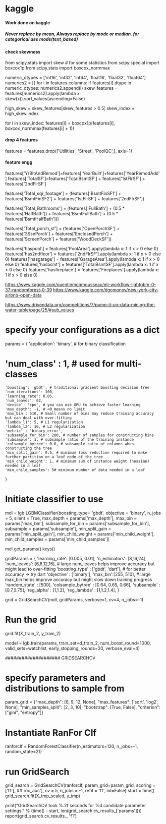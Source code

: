 # kaggle

#### Work done on kaggle 

##### Never replace by mean, Always replace by mode or median. for categorical use mode(text_based)

#### check skewness
from scipy.stats import skew  # for some statistics
from scipy.special import boxcox1p
from scipy.stats import boxcox_normmax



numeric_dtypes = ['int16', 'int32', 'int64', 'float16', 'float32', 'float64']
numerics2 = []
for i in features.columns:
    if features[i].dtype in numeric_dtypes:
        numerics2.append(i)
skew_features = features[numerics2].apply(lambda x: skew(x)).sort_values(ascending=False)


high_skew = skew_features[skew_features > 0.5]
skew_index = high_skew.index


for i in skew_index:
    features[i] = boxcox1p(features[i], boxcox_normmax(features[i] + 1))




#### drop 4 features
features = features.drop(['Utilities', 'Street', 'PoolQC',], axis=1)

#### feature engg
features['YrBltAndRemod']=features['YearBuilt']+features['YearRemodAdd']
features['TotalSF']=features['TotalBsmtSF'] + features['1stFlrSF'] + features['2ndFlrSF']

features['Total_sqr_footage'] = (features['BsmtFinSF1'] + features['BsmtFinSF2'] +
                                 features['1stFlrSF'] + features['2ndFlrSF'])

features['Total_Bathrooms'] = (features['FullBath'] + (0.5 * features['HalfBath']) +
                               features['BsmtFullBath'] + (0.5 * features['BsmtHalfBath']))

features['Total_porch_sf'] = (features['OpenPorchSF'] + features['3SsnPorch'] +
                              features['EnclosedPorch'] + features['ScreenPorch'] +
                              features['WoodDeckSF'])

features['haspool'] = features['PoolArea'].apply(lambda x: 1 if x > 0 else 0)
features['has2ndfloor'] = features['2ndFlrSF'].apply(lambda x: 1 if x > 0 else 0)
features['hasgarage'] = features['GarageArea'].apply(lambda x: 1 if x > 0 else 0)
features['hasbsmt'] = features['TotalBsmtSF'].apply(lambda x: 1 if x > 0 else 0)
features['hasfireplace'] = features['Fireplaces'].apply(lambda x: 1 if x > 0 else 0)

https://www.kaggle.com/quentinmonmousseau/ml-workflow-lightgbm-0-37-randomforest-0-39
https://www.kaggle.com/dgomonov/new-york-city-airbnb-open-data


https://www.drivendata.org/competitions/7/pump-it-up-data-mining-the-water-table/page/25/#sub_values





# specify your configurations as a dict
params = {
    'application': 'binary', # for binary classification
#     'num_class' : 1, # used for multi-classes
    'boosting': 'gbdt', # traditional gradient boosting decision tree
    'num_iterations': 100, 
    'learning_rate': 0.05,
    'num_leaves': 62,
    'device': 'cpu', # you can use GPU to achieve faster learning
    'max_depth': -1, # <0 means no limit
    'max_bin': 510, # Small number of bins may reduce training accuracy but can deal with over-fitting
    'lambda_l1': 5, # L1 regularization
    'lambda_l2': 10, # L2 regularization
    'metric' : 'binary_error',
    'subsample_for_bin': 200, # number of samples for constructing bins
    'subsample': 1, # subsample ratio of the training instance
    'colsample_bytree': 0.8, # subsample ratio of columns when constructing the tree
    'min_split_gain': 0.5, # minimum loss reduction required to make further partition on a leaf node of the tree
    'min_child_weight': 1, # minimum sum of instance weight (hessian) needed in a leaf
    'min_child_samples': 5# minimum number of data needed in a leaf
}
# Initiate classifier to use
mdl = lgb.LGBMClassifier(boosting_type= 'gbdt', 
          objective = 'binary', 
          n_jobs = 5, 
          silent = True,
          max_depth = params['max_depth'],
          max_bin = params['max_bin'], 
          subsample_for_bin = params['subsample_for_bin'],
          subsample = params['subsample'], 
          min_split_gain = params['min_split_gain'], 
          min_child_weight = params['min_child_weight'], 
          min_child_samples = params['min_child_samples'])

mdl.get_params().keys()


gridParams = {
    'learning_rate': [0.005, 0.01],
    'n_estimators': [8,16,24],
    'num_leaves': [6,8,12,16], # large num_leaves helps improve accuracy but might lead to over-fitting
    'boosting_type' : ['gbdt', 'dart'], # for better accuracy -> try dart
    'objective' : ['binary'],
    'max_bin':[255, 510], # large max_bin helps improve accuracy but might slow down training progress
    'random_state' : [500],
    'colsample_bytree' : [0.64, 0.65, 0.66],
    'subsample' : [0.7,0.75],
    'reg_alpha' : [1,1.2],
    'reg_lambda' : [1,1.2,1.4],
    }

grid = GridSearchCV(mdl, gridParams, verbose=1, cv=4, n_jobs=-1)
# Run the grid
grid.fit(X_train_2, y_train_2)


model = lgb.train(params, train_set=d_train_2, num_boost_round=1000, valid_sets=watchlist, early_stopping_rounds=30, verbose_eval=4)




#################### GRIDSEARCHCV
# specify parameters and distributions to sample from
param_grid = {"max_depth": [6, 9, 12, None],
              "max_features": ['sqrt', 'log2', None],
              "min_samples_split": [2, 3, 10],
              "bootstrap": [True, False],
              "criterion": ["gini", "entropy"]}
# Instantiate RanFor Clf
ranforclf = RandomForestClassifier(n_estimators=120, n_jobs=-1, random_state=21)
# run GridSearch
grid_search = GridSearchCV(ranforclf, param_grid=param_grid, scoring = ['f1'], ##'roc_auc'], 
                           cv = 5, n_jobs = -1, refit = 'f1', iid=False)
start = time()
grid_search.fit(X_tmp_scaled, y_tmp)

print("GridSearchCV took %.2f seconds for %d candidate parameter settings."
      % (time() - start, len(grid_search.cv_results_['params'])))
report(grid_search.cv_results_, 'f1')
